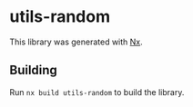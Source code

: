 # utils-random

This library was generated with [Nx](https://nx.dev).

## Building

Run `nx build utils-random` to build the library.
